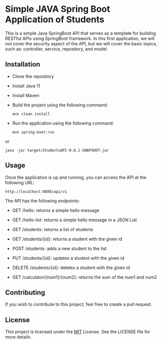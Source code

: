 # Simple JAVA Spring Boot Application of Students

This is a simple Java SpringBoot API that serves as a template for building RESTful APIs using SpringBoot framework.
In this first application, we will not cover the security aspect of the API, but we will cover the basic topics, such
as:
controller, service, repository, and model.

## Installation

- Clone the repository
- Install Java 11
- Install Maven
- Build the project using the following command:

    ```
    mvn clean install
    ```
- Run the application using the following command:

    ```
    mvn spring-boot:run
    ```

or

```
java -jar target/StudentsAPI-0.0.1-SNAPSHOT.jar
```

## Usage

Once the application is up and running, you can access the API at the following URL:

    http://localhost:8080/api/v1

The API has the following endpoints:

- GET /hello: returns a simple hello message
- GET /hello-list: returns a simple hello message in a JSON List


- GET /students: returns a list of students
- GET /students/{id}: returns a student with the given id
- POST /students: adds a new student to the list
- PUT /students/{id}: updates a student with the given id
- DELETE /students/{id}: deletes a student with the given id

- GET /calculator/{num1}/{num2}: returns the sum of the num1 and num2

## Contributing

If you wish to contribute to this project, feel free to create a pull request.

## License

This project is licensed under the
[MIT](https://choosealicense.com/licenses/mit/) License. See the LICENSE file for more details.

